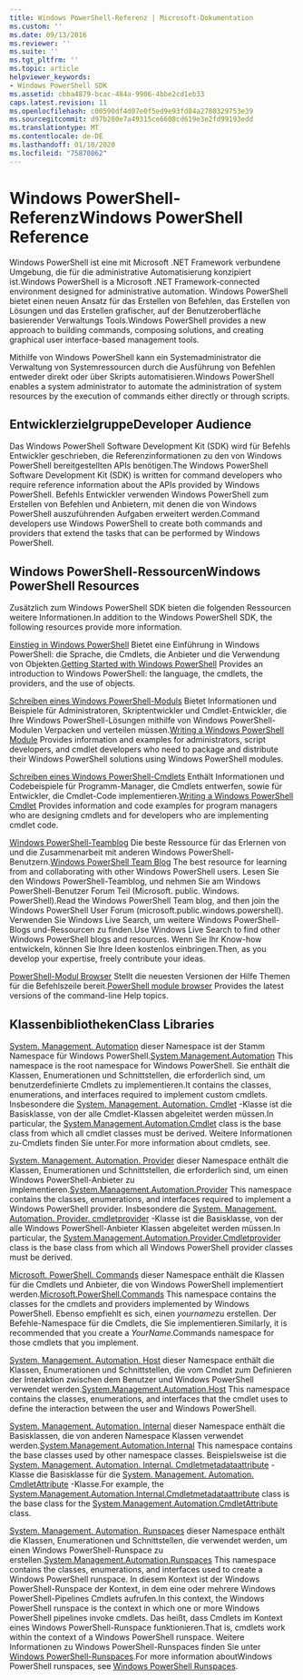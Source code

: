 ```yaml
---
title: Windows PowerShell-Referenz | Microsoft-Dokumentation
ms.custom: ''
ms.date: 09/13/2016
ms.reviewer: ''
ms.suite: ''
ms.tgt_pltfrm: ''
ms.topic: article
helpviewer_keywords:
- Windows PowerShell SDK
ms.assetid: cbba4879-bcac-484a-9906-4bbe2cd1eb33
caps.latest.revision: 11
ms.openlocfilehash: c00590df4d07e0f5ed9e93fd84a2780329753e39
ms.sourcegitcommit: d97b200e7a49315ce6608cd619e3e2fd99193edd
ms.translationtype: MT
ms.contentlocale: de-DE
ms.lasthandoff: 01/10/2020
ms.locfileid: "75870862"
---
```

# <a name="windows-powershell-reference"></a><span data-ttu-id="d0fc2-102">Windows PowerShell-Referenz</span><span class="sxs-lookup"><span data-stu-id="d0fc2-102">Windows PowerShell Reference</span></span>

<span data-ttu-id="d0fc2-103">Windows PowerShell ist eine mit Microsoft .NET Framework verbundene Umgebung, die für die administrative Automatisierung konzipiert ist.</span><span class="sxs-lookup"><span data-stu-id="d0fc2-103">Windows PowerShell is a Microsoft .NET Framework-connected environment designed for administrative automation.</span></span> <span data-ttu-id="d0fc2-104">Windows PowerShell bietet einen neuen Ansatz für das Erstellen von Befehlen, das Erstellen von Lösungen und das Erstellen grafischer, auf der Benutzeroberfläche basierender Verwaltungs Tools.</span><span class="sxs-lookup"><span data-stu-id="d0fc2-104">Windows PowerShell provides a new approach to building commands, composing solutions, and creating graphical user interface-based management tools.</span></span>

<span data-ttu-id="d0fc2-105">Mithilfe von Windows PowerShell kann ein Systemadministrator die Verwaltung von Systemressourcen durch die Ausführung von Befehlen entweder direkt oder über Skripts automatisieren.</span><span class="sxs-lookup"><span data-stu-id="d0fc2-105">Windows PowerShell enables a system administrator to automate the administration of system resources by the execution of commands either directly or through scripts.</span></span>

## <a name="developer-audience"></a><span data-ttu-id="d0fc2-106">Entwicklerzielgruppe</span><span class="sxs-lookup"><span data-stu-id="d0fc2-106">Developer Audience</span></span>

<span data-ttu-id="d0fc2-107">Das Windows PowerShell Software Development Kit (SDK) wird für Befehls Entwickler geschrieben, die Referenzinformationen zu den von Windows PowerShell bereitgestellten APIs benötigen.</span><span class="sxs-lookup"><span data-stu-id="d0fc2-107">The Windows PowerShell Software Development Kit (SDK) is written for command developers who require reference information about the APIs provided by Windows PowerShell.</span></span> <span data-ttu-id="d0fc2-108">Befehls Entwickler verwenden Windows PowerShell zum Erstellen von Befehlen und Anbietern, mit denen die von Windows PowerShell auszuführenden Aufgaben erweitert werden.</span><span class="sxs-lookup"><span data-stu-id="d0fc2-108">Command developers use Windows PowerShell to create both commands and providers that extend the tasks that can be performed by Windows PowerShell.</span></span>

## <a name="windows-powershell-resources"></a><span data-ttu-id="d0fc2-109">Windows PowerShell-Ressourcen</span><span class="sxs-lookup"><span data-stu-id="d0fc2-109">Windows PowerShell Resources</span></span>

<span data-ttu-id="d0fc2-110">Zusätzlich zum Windows PowerShell SDK bieten die folgenden Ressourcen weitere Informationen.</span><span class="sxs-lookup"><span data-stu-id="d0fc2-110">In addition to the Windows PowerShell SDK, the following resources provide more information.</span></span>

<span data-ttu-id="d0fc2-111">[Einstieg in Windows PowerShell](/powershell/scripting/getting-started/getting-started-with-windows-powershell) Bietet eine Einführung in Windows PowerShell: die Sprache, die Cmdlets, die Anbieter und die Verwendung von Objekten.</span><span class="sxs-lookup"><span data-stu-id="d0fc2-111">[Getting Started with Windows PowerShell](/powershell/scripting/getting-started/getting-started-with-windows-powershell) Provides an introduction to Windows PowerShell: the language, the cmdlets, the providers, and the use of objects.</span></span>

<span data-ttu-id="d0fc2-112">[Schreiben eines Windows PowerShell-Moduls](./module/writing-a-windows-powershell-module.md) Bietet Informationen und Beispiele für Administratoren, Skriptentwickler und Cmdlet-Entwickler, die Ihre Windows PowerShell-Lösungen mithilfe von Windows PowerShell-Modulen Verpacken und verteilen müssen.</span><span class="sxs-lookup"><span data-stu-id="d0fc2-112">[Writing a Windows PowerShell Module](./module/writing-a-windows-powershell-module.md) Provides information and examples for administrators, script developers, and cmdlet developers who need to package and distribute their Windows PowerShell solutions using Windows PowerShell modules.</span></span>

<span data-ttu-id="d0fc2-113">[Schreiben eines Windows PowerShell-Cmdlets](./cmdlet/writing-a-windows-powershell-cmdlet.md) Enthält Informationen und Codebeispiele für Programm-Manager, die Cmdlets entwerfen, sowie für Entwickler, die Cmdlet-Code implementieren.</span><span class="sxs-lookup"><span data-stu-id="d0fc2-113">[Writing a Windows PowerShell Cmdlet](./cmdlet/writing-a-windows-powershell-cmdlet.md) Provides information and code examples for program managers who are designing cmdlets and for developers who are implementing cmdlet code.</span></span>

<span data-ttu-id="d0fc2-114">[Windows PowerShell-Teamblog](https://blogs.msdn.microsoft.com/PowerShell/) Die beste Ressource für das Erlernen von und die Zusammenarbeit mit anderen Windows PowerShell-Benutzern.</span><span class="sxs-lookup"><span data-stu-id="d0fc2-114">[Windows PowerShell Team Blog](https://blogs.msdn.microsoft.com/PowerShell/) The best resource for learning from and collaborating with other Windows PowerShell users.</span></span> <span data-ttu-id="d0fc2-115">Lesen Sie den Windows PowerShell-Teamblog, und nehmen Sie am Windows PowerShell-Benutzer Forum Teil (Microsoft. public. Windows. PowerShell).</span><span class="sxs-lookup"><span data-stu-id="d0fc2-115">Read the Windows PowerShell Team blog, and then join the Windows PowerShell User Forum (microsoft.public.windows.powershell).</span></span>
<span data-ttu-id="d0fc2-116">Verwenden Sie Windows Live Search, um weitere Windows PowerShell-Blogs und-Ressourcen zu finden.</span><span class="sxs-lookup"><span data-stu-id="d0fc2-116">Use Windows Live Search to find other Windows PowerShell blogs and resources.</span></span> <span data-ttu-id="d0fc2-117">Wenn Sie Ihr Know-how entwickeln, können Sie Ihre Ideen kostenlos einbringen.</span><span class="sxs-lookup"><span data-stu-id="d0fc2-117">Then, as you develop your expertise, freely contribute your ideas.</span></span>

<span data-ttu-id="d0fc2-118">[PowerShell-Modul Browser](/powershell/module/) Stellt die neuesten Versionen der Hilfe Themen für die Befehlszeile bereit.</span><span class="sxs-lookup"><span data-stu-id="d0fc2-118">[PowerShell module browser](/powershell/module/) Provides the latest versions of the command-line Help topics.</span></span>

## <a name="class-libraries"></a><span data-ttu-id="d0fc2-119">Klassenbibliotheken</span><span class="sxs-lookup"><span data-stu-id="d0fc2-119">Class Libraries</span></span>

<span data-ttu-id="d0fc2-120">[System. Management. Automation](/dotnet/api/System.Management.Automation) dieser Namespace ist der Stamm Namespace für Windows PowerShell.</span><span class="sxs-lookup"><span data-stu-id="d0fc2-120">[System.Management.Automation](/dotnet/api/System.Management.Automation) This namespace is the root namespace for Windows PowerShell.</span></span> <span data-ttu-id="d0fc2-121">Sie enthält die Klassen, Enumerationen und Schnittstellen, die erforderlich sind, um benutzerdefinierte Cmdlets zu implementieren.</span><span class="sxs-lookup"><span data-stu-id="d0fc2-121">It contains the classes, enumerations, and interfaces required to implement custom cmdlets.</span></span> <span data-ttu-id="d0fc2-122">Insbesondere die [System. Management. Automation. Cmdlet](/dotnet/api/System.Management.Automation.Cmdlet) -Klasse ist die Basisklasse, von der alle Cmdlet-Klassen abgeleitet werden müssen.</span><span class="sxs-lookup"><span data-stu-id="d0fc2-122">In particular, the [System.Management.Automation.Cmdlet](/dotnet/api/System.Management.Automation.Cmdlet) class is the base class from which all cmdlet classes must be derived.</span></span> <span data-ttu-id="d0fc2-123">Weitere Informationen zu-Cmdlets finden Sie unter.</span><span class="sxs-lookup"><span data-stu-id="d0fc2-123">For more information about cmdlets, see.</span></span>

<span data-ttu-id="d0fc2-124">[System. Management. Automation. Provider](/dotnet/api/System.Management.Automation.Provider) dieser Namespace enthält die Klassen, Enumerationen und Schnittstellen, die erforderlich sind, um einen Windows PowerShell-Anbieter zu implementieren.</span><span class="sxs-lookup"><span data-stu-id="d0fc2-124">[System.Management.Automation.Provider](/dotnet/api/System.Management.Automation.Provider) This namespace contains the classes, enumerations, and interfaces required to implement a Windows PowerShell provider.</span></span> <span data-ttu-id="d0fc2-125">Insbesondere die [System. Management. Automation. Provider. cmdletprovider](/dotnet/api/System.Management.Automation.Provider.CmdletProvider) -Klasse ist die Basisklasse, von der alle Windows PowerShell-Anbieter Klassen abgeleitet werden müssen.</span><span class="sxs-lookup"><span data-stu-id="d0fc2-125">In particular, the [System.Management.Automation.Provider.Cmdletprovider](/dotnet/api/System.Management.Automation.Provider.CmdletProvider) class is the base class from which all Windows PowerShell provider classes must be derived.</span></span>

<span data-ttu-id="d0fc2-126">[Microsoft. PowerShell. Commands](/dotnet/api/Microsoft.PowerShell.Commands) dieser Namespace enthält die Klassen für die Cmdlets und Anbieter, die von Windows PowerShell implementiert werden.</span><span class="sxs-lookup"><span data-stu-id="d0fc2-126">[Microsoft.PowerShell.Commands](/dotnet/api/Microsoft.PowerShell.Commands) This namespace contains the classes for the cmdlets and providers implemented by Windows PowerShell.</span></span> <span data-ttu-id="d0fc2-127">Ebenso empfiehlt es sich, einen *yourname*zu erstellen. Der Befehle-Namespace für die Cmdlets, die Sie implementieren.</span><span class="sxs-lookup"><span data-stu-id="d0fc2-127">Similarly, it is recommended that you create a *YourName*.Commands namespace for those cmdlets that you implement.</span></span>

<span data-ttu-id="d0fc2-128">[System. Management. Automation. Host](/dotnet/api/System.Management.Automation.Host) dieser Namespace enthält die Klassen, Enumerationen und Schnittstellen, die vom Cmdlet zum Definieren der Interaktion zwischen dem Benutzer und Windows PowerShell verwendet werden.</span><span class="sxs-lookup"><span data-stu-id="d0fc2-128">[System.Management.Automation.Host](/dotnet/api/System.Management.Automation.Host) This namespace contains the classes, enumerations, and interfaces that the cmdlet uses to define the interaction between the user and Windows PowerShell.</span></span>

<span data-ttu-id="d0fc2-129">[System. Management. Automation. Internal](/dotnet/api/System.Management.Automation.Internal) dieser Namespace enthält die Basisklassen, die von anderen Namespace Klassen verwendet werden.</span><span class="sxs-lookup"><span data-stu-id="d0fc2-129">[System.Management.Automation.Internal](/dotnet/api/System.Management.Automation.Internal) This namespace contains the base classes used by other namespace classes.</span></span> <span data-ttu-id="d0fc2-130">Beispielsweise ist die [System. Management. Automation. Internal. Cmdletmetadataattribute](/dotnet/api/System.Management.Automation.Internal.CmdletMetadataAttribute) -Klasse die Basisklasse für die [System. Management. Automation. CmdletAttribute](/dotnet/api/System.Management.Automation.CmdletAttribute) -Klasse.</span><span class="sxs-lookup"><span data-stu-id="d0fc2-130">For example, the [System.Management.Automation.Internal.Cmdletmetadataattribute](/dotnet/api/System.Management.Automation.Internal.CmdletMetadataAttribute) class is the base class for the [System.Management.Automation.CmdletAttribute](/dotnet/api/System.Management.Automation.CmdletAttribute) class.</span></span>

<span data-ttu-id="d0fc2-131">[System. Management. Automation. Runspaces](/dotnet/api/System.Management.Automation.Runspaces) dieser Namespace enthält die Klassen, Enumerationen und Schnittstellen, die verwendet werden, um einen Windows PowerShell-Runspace zu erstellen.</span><span class="sxs-lookup"><span data-stu-id="d0fc2-131">[System.Management.Automation.Runspaces](/dotnet/api/System.Management.Automation.Runspaces) This namespace contains the classes, enumerations, and interfaces used to create a Windows PowerShell runspace.</span></span> <span data-ttu-id="d0fc2-132">In diesem Kontext ist der Windows PowerShell-Runspace der Kontext, in dem eine oder mehrere Windows PowerShell-Pipelines Cmdlets aufrufen.</span><span class="sxs-lookup"><span data-stu-id="d0fc2-132">In this context, the Windows PowerShell runspace is the context in which one or more Windows PowerShell pipelines invoke cmdlets.</span></span> <span data-ttu-id="d0fc2-133">Das heißt, dass Cmdlets im Kontext eines Windows PowerShell-Runspace funktionieren.</span><span class="sxs-lookup"><span data-stu-id="d0fc2-133">That is, cmdlets work within the context of a Windows PowerShell runspace.</span></span> <span data-ttu-id="d0fc2-134">Weitere Informationen zu Windows PowerShell-Runspaces finden Sie unter [Windows PowerShell-Runspaces](hosting/creating-runspaces.md).</span><span class="sxs-lookup"><span data-stu-id="d0fc2-134">For more information aboutWindows PowerShell runspaces, see [Windows PowerShell Runspaces](hosting/creating-runspaces.md).</span></span>
